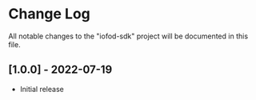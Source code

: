 # Change Log

All notable changes to the "iofod-sdk" project will be documented in this file.

## [1.0.0] - 2022-07-19

- Initial release

